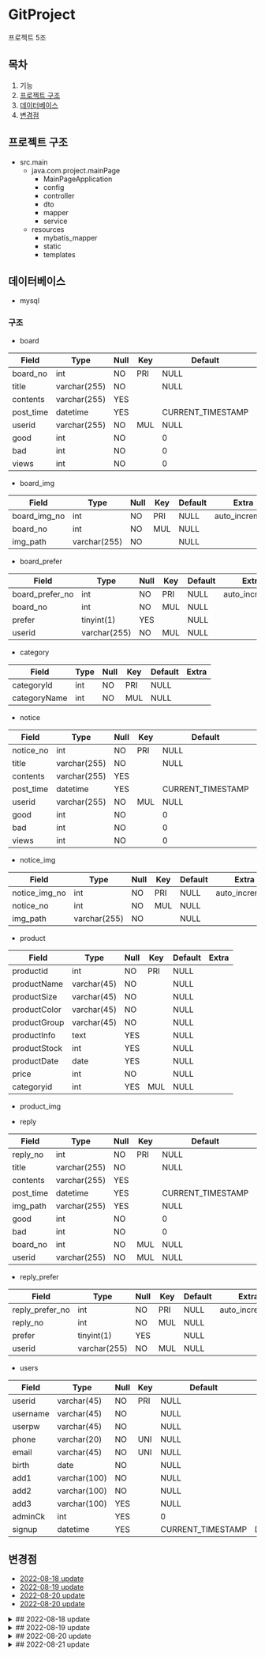 # GitProject

프로젝트 5조

## 목차

1. 기능
2. [프로젝트 구조](#프로젝트-구조)
3. [데이터베이스](#데이터베이스)
4. [변경점](#변경점)


## 프로젝트 구조

-   src.main
    -   java.com.project.mainPage
        -   MainPageApplication
        -   config
        -   controller
        -   dto
        -   mapper
        -   service
    -   resources
        -   mybatis_mapper
        -   static
        -   templates

## 데이터베이스

-   mysql

### 구조

-   board


|Field|Type|Null|Key|Default|Extra|
|---|---|---|---|---|---|
|board_no|int|NO|PRI|NULL|auto_increment|
|title|varchar(255)|NO||NULL||
|contents|varchar(255)|YES||||
|post_time|datetime|YES||CURRENT_TIMESTAMP|DEFAULT_GENERATED|
|userid|varchar(255)|NO|MUL|NULL||
|good|int|NO||0||
|bad|int|NO||0||
|views|int|NO||0||

-   board_img


|Field|Type|Null|Key|Default|Extra|
|---|---|---|---|---|---|
|board_img_no|int|NO|PRI|NULL|auto_increment|
|board_no|int|NO|MUL|NULL||
|img_path|varchar(255)|NO||NULL||

-   board_prefer


|Field|Type|Null|Key|Default|Extra|
|---|---|---|---|---|---|
|board_prefer_no|int|NO|PRI|NULL|auto_increment|
|board_no|int|NO|MUL|NULL||
|prefer|tinyint(1)|YES||NULL||
|userid|varchar(255)|NO|MUL|NULL||

-   category


|Field|Type|Null|Key|Default|Extra|
|---|---|---|---|---|---|
|categoryId|int|NO|PRI|NULL||
|categoryName|int|NO|MUL|NULL||

-   notice


|Field|Type|Null|Key|Default|Extra|
|---|---|---|---|---|---|
|notice_no|int|NO|PRI|NULL|auto_increment|
|title|varchar(255)|NO||NULL||
|contents|varchar(255)|YES||||
|post_time|datetime|YES||CURRENT_TIMESTAMP|DEFAULT_GENERATED|
|userid|varchar(255)|NO|MUL|NULL||
|good|int|NO||0||
|bad|int|NO||0||
|views|int|NO||0||

-   notice_img


|Field|Type|Null|Key|Default|Extra|
|---|---|---|---|---|---|
|notice_img_no|int|NO|PRI|NULL|auto_increment|
|notice_no|int|NO|MUL|NULL||
|img_path|varchar(255)|NO||NULL||

-   product


|Field|Type|Null|Key|Default|Extra|
|---|---|---|---|---|---|
|productid|int|NO|PRI|NULL||
|productName|varchar(45)|NO||NULL||
|productSize|varchar(45)|NO||NULL||
|productColor|varchar(45)|NO||NULL||
|productGroup|varchar(45)|NO||NULL||
|productInfo|text|YES||NULL||
|productStock|int|YES||NULL||
|productDate|date|YES||NULL||
|price|int|NO||NULL||
|categoryid|int|YES|MUL|NULL||

-   product_img

-   reply


|Field|Type|Null|Key|Default|Extra|
|---|---|---|---|---|---|
|reply_no|int|NO|PRI|NULL|auto_increment|
|title|varchar(255)|NO||NULL||
|contents|varchar(255)|YES||||
|post_time|datetime|YES||CURRENT_TIMESTAMP|DEFAULT_GENERATED|
|img_path|varchar(255)|YES||NULL||
|good|int|NO||0||
|bad|int|NO||0||
|board_no|int|NO|MUL|NULL||
|userid|varchar(255)|NO|MUL|NULL||

-   reply_prefer


|Field|Type|Null|Key|Default|Extra|
|---|---|---|---|---|---|
|reply_prefer_no|int|NO|PRI|NULL|auto_increment|
|reply_no|int|NO|MUL|NULL||
|prefer|tinyint(1)|YES||NULL||
|userid|varchar(255)|NO|MUL|NULL||

-   users


|Field|Type|Null|Key|Default|Extra|
|---|---|---|---|---|---|
|userid|varchar(45)|NO|PRI|NULL||
|username|varchar(45)|NO||NULL||
|userpw|varchar(45)|NO||NULL||
|phone|varchar(20)|NO|UNI|NULL||
|email|varchar(45)|NO|UNI|NULL||
|birth|date|NO||NULL||
|add1|varchar(100)|NO||NULL||
|add2|varchar(100)|NO||NULL||
|add3|varchar(100)|YES||NULL||
|adminCk|int|YES||0||
|signup|datetime|YES||CURRENT_TIMESTAMP|DEFAULT_GENERATED|

## 변경점

-   [2022-08-18 update](#2022-08-18)
-   [2022-08-19 update](#2022-08-19)
-   [2022-08-20 update](#2022-08-20)
-   [2022-08-20 update](#2022-08-21)

<details><summary>## 2022-08-18 update</summary>

-   resources/templates 폴더 내부에 admin, mall, error 폴더 추가
    -   admin: 쇼핑몰 관리 페이지
    -   mall: 쇼핑몰 웹페이지
    -   error: error 발생했을 경우
        -   [admin 화면 구성요소 참고한 자료](https://adminlte.io/)
-   java/com/project/mainPage/controller 폴더 내부에 admin, common, mall, vo 폴더 추가
    -   admin: 관리자 요청 처리
    -   mall: 쇼핑몰 요청 처리
    -   common: 관리자 페이지, 쇼핑몰 외 공통 기능 요청 처리
    -   vo: Database에서 Data를 얻어 Service나 Controller 등으로 보낼 때 사용하는 객체
-   java/com/project/mainPage 폴더 내부에 common/config/interceptor 폴더 추가
    -   common: 공통으로 사용되는 객체(상수, Form, requset, response 객체 등)
    -   config: 스프링 설정
    -   interceptor: 인터셉터 부분
-   database에 테이블 추가
    -   테이블과 DTO 파일명 앞에 tmp\_ 붙임
    -   adminUser: 관리자 정보(ID, Password 등)
    -   user: 사용자
    -   product: 상품
    -   category: 카테고리
    -   cartItem: 장바구니
    -   order: 주문
    -   orderItem: 주문 상품
    -   stockNum: 재고 수
    -   indexConfig: 홈페이지 설정
-   pom.xml에 JS, CSS Dependencies 추가 - ex: SpringBoot, Jquery etc...

</details>

<details><summary>## 2022-08-19 update</summary>

-   mapper.xml mapper.java 추가 - 파일명 앞에 tmp\_ 붙임
-   common에 상수 추가
-   interceptor에 로그인 인증 및 권한 추가
-   config에 웹페이지와 인터셉터 연결
-   controller/vo에 VO 객체 생성
    -   [VO와 DTO 차이 참고한 자료](https://velog.io/@gillog/Entity-DTO-VO-바로-알기)

</details>

<details><summary>## 2022-08-20 update</summary>

-   controller 추가
-   service 추가
-   Constants 외 상수 추가
-   임시 sql 추가 테이블명 앞에 TB\_붙임
-   mapper.xml 수정

</details>

<details><summary>## 2022-08-21 update</summary>

-   로그인 및 회원가입
    -   [비밀번호 MD5 암호화 적용](https://m.blog.naver.com/ntower/220702935388)
-   [프론트엔드 쇼핑몰 페이지 http://127.0.0.1:8080/mall](http://127.0.0.1:8080/mall)
    -   ※ 미완성 로그인:(ID:user PASSWORD:123456)
-   [백엔드 관리자 페이지 http://127.0.0.1:8080/admin](http://127.0.0.1:8080/admin)
    -   로그인:(ID:admin PASSWORD:123456)
    -   DB관리
        -   카테고리
            -   대분류/중분류/소분류 3단계로 구분
        -   상품
            -   추가/수정 기능 구현할 예정
            -   상품의 분류 카테고리는 소분류(3단계)에 속해있어야함
        -   회원
            -   차단, 해제 기능
        -   주문
            -   프론트(구매 기능)과 연계해서 추가할 예정
        -   관리자 개인정보, 비밀번호 변경

</details>
